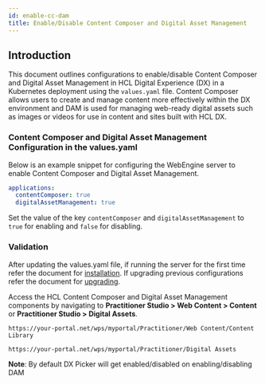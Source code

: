 ```yaml
---
id: enable-cc-dam
title: Enable/Disable Content Composer and Digital Asset Management
---
```

<!-- I separated CC and Dam into 2 pages-->
## Introduction
This document outlines configurations to enable/disable Content Composer and Digital Asset Management in HCL Digital Experience (DX) in a Kubernetes deployment using the `values.yaml` file. Content Composer allows users to create and manage content more effectively within the DX environment and DAM is used for managing web-ready digital assets such as images or videos for use in content and sites built with HCL DX.

### Content Composer and  Digital Asset Management Configuration in the values.yaml
Below is an example snippet for configuring the WebEngine server to enable Content Composer and Digital Asset Management.

```yaml
applications:
  contentComposer: true
  digitalAssetManagement: true
```
Set the value of the key `contentComposer` and `digitalAssetManagement` to `true` for enabling and `false` for disabling.

### Validation
After updating the values.yaml file, if running the server for the first time refer the document for [installation](./install.md). If upgrading previous configurations refer the document for [upgrading](./helm-upgrade-values.md). 

Access the HCL Content Composer and Digital Asset Management components by navigating to **Practitioner Studio > Web Content > Content** or **Practitioner Studio > Digital Assets**.

```
https://your-portal.net/wps/myportal/Practitioner/Web Content/Content Library
```

```
https://your-portal.net/wps/myportal/Practitioner/Digital Assets
```
**Note**: By default DX Picker will get enabled/disabled on enabling/disabling DAM